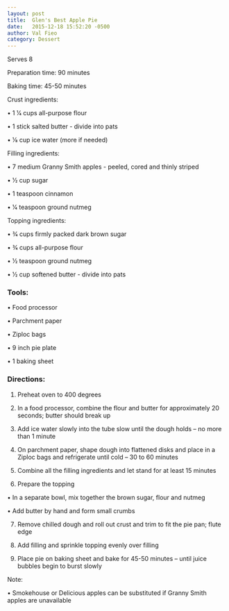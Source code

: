 ```yaml
---
layout: post
title:  Glen's Best Apple Pie
date:   2015-12-18 15:52:20 -0500
author: Val Fieo
category: Dessert
---
```

Serves 8

Preparation time: 90 minutes 

Baking time: 45-50 minutes

Crust ingredients:

• 1 1⁄4 cups all-purpose flour

• 1 stick salted butter - divide into pats

• 1⁄8 cup ice water (more if needed)

Filling ingredients:

• 7 medium Granny Smith apples - peeled, cored and thinly striped

• 1⁄2 cup sugar

• 1 teaspoon cinnamon

• 1⁄4 teaspoon ground nutmeg

Topping ingredients:

• 3⁄4 cups firmly packed dark brown sugar

• 3⁄4 cups all-purpose flour

• 1⁄2 teaspoon ground nutmeg

• 1⁄2 cup softened butter - divide into pats

### Tools:

• Food processor

• Parchment paper

• Ziploc bags

• 9 inch pie plate

• 1 baking sheet

### Directions:

1. Preheat oven to 400 degrees

2. In a food processor, combine the flour and butter for approximately 20 seconds; butter should break up

3. Add ice water slowly into the tube slow until the dough holds – no more than 1 minute

4. On parchment paper, shape dough into flattened disks and place in a Ziploc bags and refrigerate until cold – 30 to 60 minutes

5. Combine all the filling ingredients and let stand for at least 15 minutes

6. Prepare the topping

• In a separate bowl, mix together the brown sugar, flour and nutmeg

• Add butter by hand and form small crumbs

7. Remove chilled dough and roll out crust and trim to fit the pie pan; flute edge

8. Add filling and sprinkle topping evenly over filling

9. Place pie on baking sheet and bake for 45-50 minutes – until juice bubbles begin to burst slowly

Note:

• Smokehouse or Delicious apples can be substituted if Granny Smith apples are unavailable